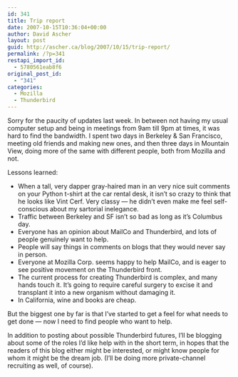 ```yaml
---
id: 341
title: Trip report
date: 2007-10-15T10:36:04+00:00
author: David Ascher
layout: post
guid: http://ascher.ca/blog/2007/10/15/trip-report/
permalink: /?p=341
restapi_import_id:
  - 5780561eab8f6
original_post_id:
  - "341"
categories:
  - Mozilla
  - Thunderbird
---
```

Sorry for the paucity of updates last week. In between not having my usual computer setup and being in meetings from 9am till 9pm at times, it was hard to find the bandwidth. I spent two days in Berkeley & San Francisco, meeting old friends and making new ones, and then three days in Mountain View, doing more of the same with different people, both from Mozilla and not.

Lessons learned:

  * When a tall, very dapper gray-haired man in an very nice suit comments on your Python t-shirt at the car rental desk, it isn&#8217;t so crazy to think that he looks like Vint Cerf. Very classy &#8212; he didn&#8217;t even make me feel self-conscious about my sartorial inelegance.
  * Traffic between Berkeley and SF isn&#8217;t so bad as long as it&#8217;s Columbus day.
  * Everyone has an opinion about MailCo and Thunderbird, and lots of people genuinely want to help.
  * People will say things in comments on blogs that they would never say in person.
  * Everyone at Mozilla Corp. seems happy to help MailCo, and is eager to see positive movement on the Thunderbird front.
  * The current process for creating Thunderbird is complex, and many hands touch it. It&#8217;s going to require careful surgery to excise it and transplant it into a new organism without damaging it.
  * In California, wine and books are cheap.

But the biggest one by far is that I&#8217;ve started to get a feel for what needs to get done &#8212; now I need to find people who want to help.

In addition to posting about possible Thunderbird futures, I&#8217;ll be blogging about some of the roles I&#8217;d like help with in the short term, in hopes that the readers of this blog either might be interested, or might know people for whom it might be the dream job. (I&#8217;ll be doing more private-channel recruiting as well, of course).